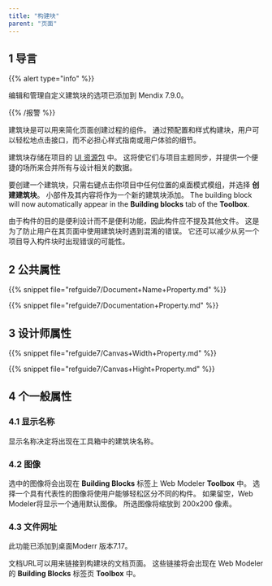 ```yaml
---
title: "构建块"
parent: "页面"
---
```


## 1 导言

{{% alert type="info" %}}

编辑和管理自定义建筑块的选项已添加到 Mendix 7.9.0。

{{% /报警 %}}

建筑块是可以用来简化页面创建过程的组件。 通过预配置和样式构建块，用户可以轻松地点击接口，而不必担心样式指南或用户体验的细节。

建筑块存储在项目的 [UI 资源包](ui-resources-package) 中。 这将使它们与项目主题同步，并提供一个便捷的场所来合并所有与设计相关的数据。

要创建一个建筑块，只需右键点击你项目中任何位置的桌面模式模组，并选择 **创建建筑块**。 小部件及其内容将作为一个新的建筑块添加。 The building block will now automatically appear in the **Building blocks** tab of the **Toolbox**.

由于构件的目的是便利设计而不是便利功能，因此构件应不提及其他文件。 这是为了防止用户在其页面中使用建筑块时遇到混淆的错误。 它还可以减少从另一个项目导入构件块时出现错误的可能性。

## 2 公共属性

{{% snippet file="refguide7/Document+Name+Property.md" %}}

{{% snippet file="refguide7/Documentation+Property.md" %}}

## 3 设计师属性

{{% snippet file="refguide7/Canvas+Width+Property.md" %}}

{{% snippet file="refguide7/Canvas+Hight+Property.md" %}}

## 4 个一般属性

### 4.1 显示名称

显示名称决定将出现在工具箱中的建筑块名称。

### 4.2 图像

选中的图像将会出现在 **Building Blocks** 标签上 Web Modeler **Toolbox** 中。 选择一个具有代表性的图像将使用户能够轻松区分不同的构件。 如果留空，Web Modeler将显示一个通用默认图像。 所选图像将缩放到 200x200 像素。

### 4.3 文件网址

<div class="alert alert-info">
此功能已添加到桌面Moderr 版本7.17。
</div>

文档URL可以用来链接到构建块的文档页面。 这些链接将会出现在 Web Modeler的 **Building Blocks** 标签页 **Toolbox** 中。

